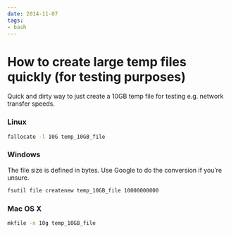 ```yaml
---
date: 2014-11-07
tags:
- bash
---
```


# How to create large temp files quickly (for testing purposes)

Quick and dirty way to just create a 10GB temp file for testing e.g. network transfer speeds.

<!-- more -->

### Linux

```bash
fallocate -l 10G temp_10GB_file
```

### Windows

The file size is defined in bytes. Use Google to do the conversion if you’re unsure.

```bat
fsutil file createnew temp_10GB_file 10000000000
```


### Mac OS X

```bash
mkfile -n 10g temp_10GB_file
```